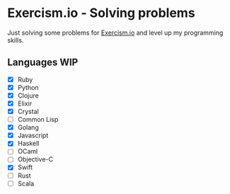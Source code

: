 Exercism.io - Solving problems
==============================

Just solving some problems for [Exercism.io](http://exercism.io) and level up my programming skills.

## Languages WIP

- [x] Ruby
- [x] Python
- [x] Clojure
- [x] Elixir
- [x] Crystal
- [ ] Common Lisp
- [x] Golang
- [x] Javascript
- [x] Haskell
- [ ] OCaml
- [ ] Objective-C
- [x] Swift
- [ ] Rust
- [ ] Scala

